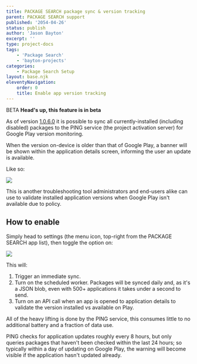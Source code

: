 ```yaml
---
title: PACKAGE SEARCH package sync & version tracking
parent: PACKAGE SEARCH support
published: '2054-04-26'
status: publish
author: 'Jason Bayton'
excerpt: ''
type: project-docs
tags: 
    - 'Package Search'
    - 'bayton-projects'
categories: 
    - Package Search Setup
layout: base.njk
eleventyNavigation: 
    order: 0
    title: Enable app version tracking
---
```


<span class="label label-orange">BETA</span> **Head's up, this feature is in beta**

As of version [1.0.6.0](/projects/package-search/release-notes/1060) it is possible to sync all currently-installed (including disabled) packages to the PING service (the project activation server) for Google Play version monitoring.

When the version on-device is older than that of Google Play, a banner will be shown within the application details screen, informing the user an update is available.

Like so:

![](https://cdn.bayton.org/uploads/2025/package-search-sync/Screenshot_2.png)

This is another troubleshooting tool administrators and end-users alike can use to validate installed application versions when Google Play isn't available due to policy.

## How to enable

Simply head to settings (the menu icon, top-right from the PACKAGE SEARCH app list), then toggle the option on:

![](https://cdn.bayton.org/uploads/2025/package-search-sync/Screenshot_1.png)

This will: 

1. Trigger an immediate sync.
2. Turn on the scheduled worker. Packages will be synced daily and, as it's a JSON blob, even with 500+ applications it takes under a second to send.
3. Turn on an API call when an app is opened to application details to validate the version installed vs available on Play.

All of the heavy lifting is done by the PING service, this consumes little to no additional battery and a fraction of data use. 

PING checks for application updates roughly every 8 hours, but only queries packages that haven't been checked within the last 24 hours; so typically within a day of updating on Google Play, the warning will become visible if the application hasn't updated already.